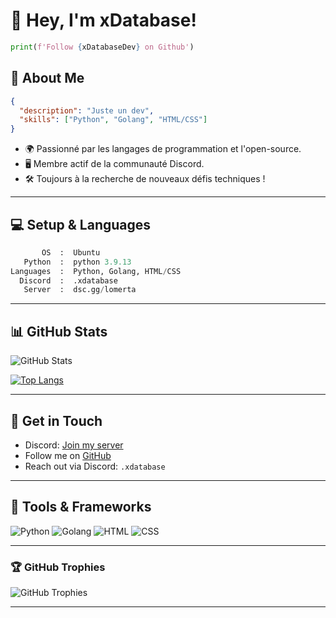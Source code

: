 # 👋 Hey, I'm xDatabase!

```python
print(f'Follow {xDatabaseDev} on Github')
```

## 🚀 About Me

```json
{
  "description": "Juste un dev",
  "skills": ["Python", "Golang", "HTML/CSS"]
}
```

- 🌍 Passionné par les langages de programmation et l'open-source.
- 🖥️ Membre actif de la communauté Discord.
- 🛠️ Toujours à la recherche de nouveaux défis techniques !

---

## 💻 Setup & Languages

```python
       OS  :  Ubuntu
   Python  :  python 3.9.13
Languages  :  Python, Golang, HTML/CSS
  Discord  :  .xdatabase
   Server  :  dsc.gg/lomerta
```

---

## 📊 GitHub Stats

![GitHub Stats](https://github-readme-stats.vercel.app/api?username=xDatabaseDev&show_icons=true&theme=radical)

[![Top Langs](https://github-readme-stats.vercel.app/api/top-langs/?username=xDatabaseDev&layout=compact&theme=radical)](https://github.com/anuraghazra/github-readme-stats)

---

## 🔗 Get in Touch

- Discord: [Join my server](https://dsc.gg/lomerta)
- Follow me on [GitHub](https://github.com/xDatabaseDev)
- Reach out via Discord: `.xdatabase`

---

## 🔧 Tools & Frameworks

![Python](https://img.shields.io/badge/-Python-3776AB?logo=python&logoColor=white&style=for-the-badge)
![Golang](https://img.shields.io/badge/-Golang-00ADD8?logo=go&logoColor=white&style=for-the-badge)
![HTML](https://img.shields.io/badge/-HTML-E34F26?logo=html5&logoColor=white&style=for-the-badge)
![CSS](https://img.shields.io/badge/-CSS-1572B6?logo=css3&logoColor=white&style=for-the-badge)

---

### 🏆 GitHub Trophies

![GitHub Trophies](https://github-profile-trophy.vercel.app/?username=xDatabaseDev&theme=radical&no-frame=true&column=4&margin-w=15&margin-h=15)

---

